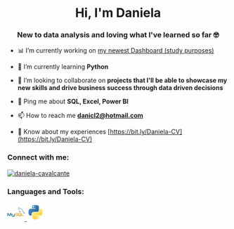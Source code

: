 <h1 align="center">Hi, I'm Daniela</h1>
<h3 align="center">New to data analysis and loving what I've learned so far 🤓</h3>

- 📊 I’m currently working on [my newest Dashboard (study purposes)](https://app.powerbi.com/view?r=eyJrIjoiMjRiYTJlN2ItNjYyMS00Y2VjLWFlMzgtOTgwNzc4YjViNmQ2IiwidCI6ImMxYTNmZDRkLTA5MmQtNDRhMS04MWJlLTMyNTdjNzQyY2MxMCIsImMiOjh9)

- 🌱 I’m currently learning **Python**

- 👯 I’m looking to collaborate on **projects that I'll be able to showcase my new skills and drive business success through data driven decisions**

- 💬 Ping me about **SQL, Excel, Power BI**

- 📫 How to reach me **danicl2@hotmail.com**

- 📄 Know about my experiences [https://bit.ly/Daniela-CV](https://bit.ly/Daniela-CV)

<h3 align="left">Connect with me:</h3>
<p align="left">
<a href="https://linkedin.com/in/daniela-cavalcante" target="blank"><img align="center" src="https://raw.githubusercontent.com/rahuldkjain/github-profile-readme-generator/master/src/images/icons/Social/linked-in-alt.svg" alt="daniela-cavalcante" height="30" width="40" /></a>
</p>

<h3 align="left">Languages and Tools:</h3>
<p align="left"> <a href="https://www.mysql.com/" target="_blank" rel="noreferrer"> <img src="https://raw.githubusercontent.com/devicons/devicon/master/icons/mysql/mysql-original-wordmark.svg" alt="mysql" width="40" height="40"/> </a> <a href="https://www.python.org" target="_blank" rel="noreferrer"> <img src="https://raw.githubusercontent.com/devicons/devicon/master/icons/python/python-original.svg" alt="python" width="40" height="40"/> </a> </p>


<!---

- 👋 Hi, I’m @daniela-cavalcante
- 👀 I’m interested in ...
- 🌱 I’m currently learning ...
- 💞️ I’m looking to collaborate on ...
- 📫 How to reach me ...
- 😄 Pronouns: ...
- ⚡ Fun fact: ...

daniela-cavalcante/daniela-cavalcante is a ✨ special ✨ repository because its `README.md` (this file) appears on your GitHub profile.
You can click the Preview link to take a look at your changes.
--->
